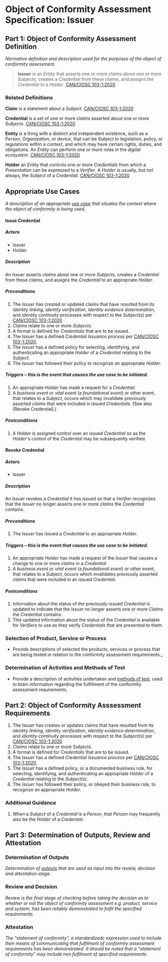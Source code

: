 # Object of Conformity Assessment Specification: Issuer 

## Part 1: Object of Conformity Assessment Definition
_Normative definition and description used for the purposes of the object of conformity assessment._

>**Issuer** is an _Entity_ that asserts one or more _claims_ about one or more _Subjects_, creates a _Credential_ from these _claims_, and assigns the _Credential_ to a _Holder_. [CAN/CIOSC 103-1:2020](https://ciostrategycouncil.com/standards/find-a-standard/standards-in-digital-trust/digital-trust-fundamentals/)


### Related Definitions
**Claim** is a statement about a _Subject_. [CAN/CIOSC 103-1:2020](https://ciostrategycouncil.com/standards/find-a-standard/standards-in-digital-trust/digital-trust-fundamentals/)

**Credential** is a set of one or more _claims_ asserted about one or more _Subjects_. [CAN/CIOSC 103-1:2020](https://ciostrategycouncil.com/standards/find-a-standard/standards-in-digital-trust/digital-trust-fundamentals/)

**Entity** is a thing with a distinct and independent existence, such as a _Person_, _Organization_, or _device_, that can be _Subject_ to legislation, policy, or regulations within a context, and which may have certain rights, duties, and obligations. An _Entity_ can perform one or more roles in the _digital ecosystem_. [CAN/CIOSC 103-1:2020](https://ciostrategycouncil.com/standards/find-a-standard/standards-in-digital-trust/digital-trust-fundamentals/)

**Holder** an _Entity_ that controls one or more _Credentials_ from which a _Presentation_ can be expressed to a _Verifier_. A _Holder_ is usually, but not always, the _Subject_ of a _Credential_. [CAN/CIOSC 103-1:2020](https://ciostrategycouncil.com/standards/find-a-standard/standards-in-digital-trust/digital-trust-fundamentals/)


## Appropriate Use Cases
_A description of an appropriate [use case](./use-cases.md) that situates the context where the object of conformity is being used._

#### Issue Credential

##### Actors
 - Issuer
 - Holder

##### Description
An _Issuer_ asserts _claims_ about one or more _Subjects_, creates a _Credential_ from these _claims_, and assigns the _Credential_ to an appropriate _Holder_. 

##### Preconditions
1. The _Issuer_ has created or updated claims that have resulted from its _identity linking_, _identity verification_, _identity evidence determination_, and _identity continuity_ processes with respect to the _Subject(s)_ per [CAN/CIOSC 103-1:2020](https://ciostrategycouncil.com/standards/find-a-standard/standards-in-digital-trust/digital-trust-fundamentals/)
1. _Claims_ relate to one or more _Subjects_.
1. A format is defined for _Credentials_ that are to be issued.
1. The _Issuer_ has a defined _Credential Issuance process_ per [CAN/CIOSC 103-1:2020](https://ciostrategycouncil.com/standards/find-a-standard/standards-in-digital-trust/digital-trust-fundamentals/).
1. The _Issuer_ has a defined policy for selecting, identifying, and authenticating an appropriate _Holder_ of a _Credential_ relating to the _Subject_. 
1. The _Issuer_ has followed their policy to recognize an appropriate _Holder_. 

##### Triggers – this is the event that causes the use case to be initiated.
1. An appropriate _Holder_ has made a request for a _Credential_.
1. A _business event_ or _vital event_ (a _foundational event_) or other event, that relates to a _Subject_, occurs which may invalidate previously asserted _claims_ that were included in issued _Credentials_. (See also [Revoke Credential].)

##### Postconditions
1. A _Holder_ is assigned control over an issued _Credential_ so as the _Holder_'s control of the _Credential_ may be subsequently verified.


#### Revoke Credential

##### Actors
 - Issuer

##### Description
An _Issuer_ revokes a _Credential_ it has issued so that a _Verifier_ recognizes that the _Issuer_ no longer asserts one or more _claims_ the _Credential_ contains. 

##### Preconditions
1. The _Issuer_ has issued a _Credential_ to an appropriate _Holder_.

##### Triggers – this is the event that causes the use case to be initiated.
1. An appropriate _Holder_ has made a request of the _Issuer_ that causes a change to one or more _claims_ in a _Credential_.
1. A _business event_ or _vital event_ (a _foundational event_) or other event, that relates to a _Subject_, occurs which invalidates previously asserted _claims_ that were included in an issued _Credential_.

##### Postconditions
1. Information about the status of the previously-issued _Credential_ is updated to indicate that the _Issuer_ no longer asserts one or more _Claims_ the _Credential_ contains.
1. This updated information about the status of the _Credential_ is available for _Verifiers_ to use as they verify _Credentials_ that are presented to them.


### Selection of Product, Service or Process

* Provide descriptions of selected the products, services or process that are being tested in relation to the conformity assessment requirements._

### Determination of Activities and Methods of Test

* Provide a description of activities undertaken and [methods of test](./methods-of-tests.md). used to btain information regarding the fulfillment of the conformity assessment  requirements. 


## Part 2: Object of Conformity Asssessment Requirements

1. The _Issuer_ has creates or updates claims that have resulted from its _identity linking_, _identity verification_, _identity evidence determination_, and _identity continuity_ processes with respect to the _Subject(s)_ per [CAN/CIOSC 103-1:2020](https://ciostrategycouncil.com/standards/find-a-standard/standards-in-digital-trust/digital-trust-fundamentals/)
1. _Claims_ relate to one or more _Subjects_.
1. A format is defined for _Credentials_ that are to be issued.
1. The _Issuer_ has a defined _Credential Issuance process_ per [CAN/CIOSC 103-1:2020](https://ciostrategycouncil.com/standards/find-a-standard/standards-in-digital-trust/digital-trust-fundamentals/).
1. The _Issuer_ has a defined policy, or a documented business rule, for selecting, identifying, and authenticating an appropriate _Holder_ of a _Credential_ relating to the _Subject(s)_. 
1. The _Issuer_ has followed their policy, or obeyed their business rule, to recognize an appropriate _Holder_. 


### Additional Guidance
1. When a _Subject_ of a _Credential_ is a _Person_, that _Person_ may frequently also be the _Holder_ of a _Credential_. 


## Part 3: Determination of Outputs, Review and Attestation

### Determination of Outputs

_Determination of [outputs](../scheme-definitions.md) that are used as input into the review, decision and attestation stage._

### Review and Decision

_Review is the final stage of checking before taking the decision as to whether or not the object of conformity assessment e.g. product, service and system, has been reliably demonstrated to fulfil the specified requirements._

### Attestation

_The “statement of conformity”, a standardizedc expression used to include then means of communicating that fulfilment of conformity assessment requirements has been demonstrated. It should be noted that a "statement of conformity" may include non fulfilment of specified requirements._
